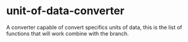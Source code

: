 # unit-of-data-converter
A converter capable of convert specifics units of data, this is the list of functions that will work combine with the <unit-of-data-converter-interface> branch.
